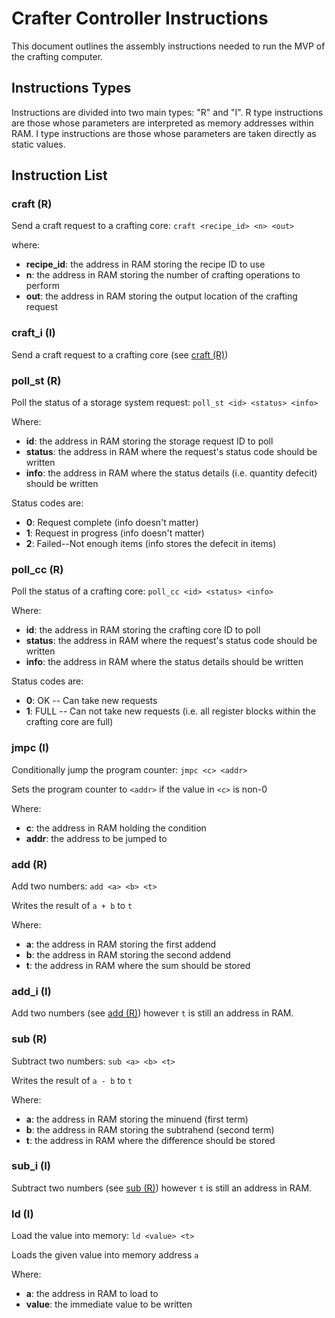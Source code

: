 # Crafter Controller Instructions

This document outlines the assembly instructions needed to run the MVP of the crafting computer.

## Instructions Types
Instructions are divided into two main types: "R" and "I".
R type instructions are those whose parameters are interpreted as memory addresses within RAM.
I type instructions are those whose parameters are taken directly as static values.

## Instruction List

### craft (R)
Send a craft request to a crafting core: 
`craft <recipe_id> <n> <out>`

where:
* **recipe_id**: the address in RAM storing the recipe ID to use
* **n**: the address in RAM storing the number of crafting operations to perform
* **out**: the address in RAM storing the output location of the crafting request 

### craft_i (I)
Send a craft request to a crafting core (see [craft (R)](#craft (R)))

### poll_st (R)
Poll the status of a storage system request:
`poll_st <id> <status> <info>`

Where:
* **id**: the address in RAM storing the storage request ID to poll
* **status**: the address in RAM where the request's status code should be written
* **info**: the address in RAM where the status details (i.e. quantity defecit) should be written

Status codes are:
* **0**: Request complete (info doesn't matter)
* **1**: Request in progress (info doesn't matter)
* **2**: Failed--Not enough items (info stores the defecit in items)

### poll_cc (R)
Poll the status of a crafting core:
`poll_cc <id> <status> <info>`

Where:
* **id**: the address in RAM storing the crafting core ID to poll
* **status**: the address in RAM where the request's status code should be written
* **info**: the address in RAM where the status details should be written

Status codes are:
* **0**: OK -- Can take new requests
* **1**: FULL -- Can not take new requests (i.e. all register blocks within the crafting core are full)

### jmpc (I)
Conditionally jump the program counter:
`jmpc <c> <addr>`

Sets the program counter to `<addr>` if the value in `<c>` is non-0

Where:
* **c**: the address in RAM holding the condition
* **addr**: the address to be jumped to

### add (R)
Add two numbers:
`add <a> <b> <t>`

Writes the result of `a + b` to `t`

Where:
* **a**: the address in RAM storing the first addend
* **b**: the address in RAM storing the second addend
* **t**: the address in RAM where the sum should be stored

### add_i (I)
Add two numbers (see [add (R)](#add (R))) however `t` is still an address in RAM.

### sub (R)
Subtract two numbers:
`sub <a> <b> <t>`

Writes the result of `a - b` to `t`

Where:
* **a**: the address in RAM storing the minuend (first term)
* **b**: the address in RAM storing the subtrahend (second term)
* **t**: the address in RAM where the difference should be stored

### sub_i (I)
Subtract two numbers (see [sub (R)](#sub (R))) however `t` is still an address in RAM.

### ld (I)
Load the value into memory:
`ld <value> <t>`

Loads the given value into memory address `a`

Where:
* **a**: the address in RAM to load to
* **value**: the immediate value to be written
